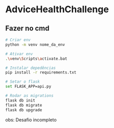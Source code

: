 ﻿# AdviceHealthChallenge

## Fazer no cmd

```sh
# Criar env
python -m venv nome_da_env

# Ativar env
.\venv\Scripts\activate.bat

# Instalar depedências
pip install -r requirements.txt

# Setar o flask
set FLASK_APP=api.py

# Rodar as migrations
flask db init
flask db migrate
flask db upgrade
```


obs: Desafio incompleto
